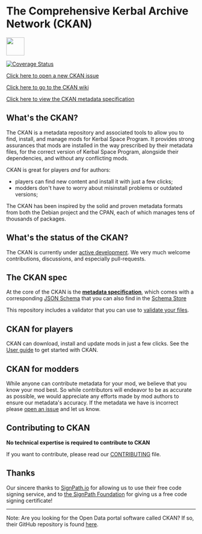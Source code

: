 # The Comprehensive Kerbal Archive Network (CKAN)

[<img src="https://img.shields.io/github/downloads/KSP-CKAN/CKAN/total.svg?label=%E2%A4%93Download&style=plastic" height="48px" style="height:48px;" />](https://github.com/KSP-CKAN/CKAN/releases/latest)

[![Coverage Status](https://coveralls.io/repos/github/KSP-CKAN/CKAN/badge.svg?branch=master)](https://coveralls.io/github/KSP-CKAN/CKAN?branch=master)

[Click here to open a new CKAN issue][6]

[Click here to go to the CKAN wiki][5]

[Click here to view the CKAN metadata specification](Spec.md)

## What's the CKAN?

The CKAN is a metadata repository and associated tools to allow you to find, install, and manage mods for Kerbal Space Program.
It provides strong assurances that mods are installed in the way prescribed by their metadata files,
for the correct version of Kerbal Space Program, alongside their dependencies, and without any conflicting mods.

CKAN is great for players _and_ for authors:

- players can find new content and install it with just a few clicks;
- modders don't have to worry about misinstall problems or outdated versions;

The CKAN has been inspired by the solid and proven metadata formats from both the Debian project and the CPAN, each of which manages tens of thousands of packages.

## What's the status of the CKAN?

The CKAN is currently under [active development][1].
We very much welcome contributions, discussions, and especially pull-requests.

## The CKAN spec

At the core of the CKAN is the **[metadata specification](Spec.md)**,
which comes with a corresponding [JSON Schema](CKAN.schema) that you can also find in the [Schema Store][8]

This repository includes a validator that you can use to [validate your files][3].

## CKAN for players

CKAN can download, install and update mods in just a few clicks. See the [User guide][2] to get started with CKAN.

## CKAN for modders

While anyone can contribute metadata for your mod, we believe that you know your mod best.
So while contributors will endeavor to be as accurate as possible, we would appreciate any efforts made by mod authors to ensure our metadata's accuracy.
If the metadata we have is incorrect please [open an issue][7] and let us know.

## Contributing to CKAN

**No technical expertise is required to contribute to CKAN**

If you want to contribute, please read our [CONTRIBUTING][4] file.

## Thanks

Our sincere thanks to [SignPath.io][10] for allowing us to use their free code signing service, and to [the SignPath Foundation][11] for giving us a free code signing certificate!

---

Note: Are you looking for the Open Data portal software called CKAN? If so, their GitHub repository is found [here][9].

 [1]: https://github.com/KSP-CKAN/CKAN/commits/master
 [2]: https://github.com/KSP-CKAN/CKAN/wiki/User-guide
 [3]: https://github.com/KSP-CKAN/CKAN/wiki/Adding-a-mod-to-the-CKAN#verifying-metadata-files
 [4]: https://github.com/KSP-CKAN/.github/blob/master/CONTRIBUTING.md
 [5]: https://github.com/KSP-CKAN/CKAN/wiki
 [6]: https://github.com/KSP-CKAN/CKAN/issues/new
 [7]: https://github.com/KSP-CKAN/NetKAN/issues/new
 [8]: https://schemastore.org/
 [9]: https://github.com/ckan/ckan
 [10]: https://signpath.io/
 [11]: https://signpath.org/
